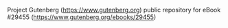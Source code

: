 Project Gutenberg (https://www.gutenberg.org) public repository for eBook #29455 (https://www.gutenberg.org/ebooks/29455)
